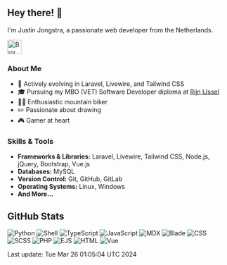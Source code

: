 ## Hey there! 👋

I'm Justin Jongstra, a passionate web developer from the Netherlands.

<a href='https://ko-fi.com/justinjongstra' target='_blank'><img height='32' style='border:0px;height:32px;' src='https://cdn.ko-fi.com/cdn/kofi2.png?v=3' border='0' alt='Buy Me a Coffee at ko-fi.com' /></a> 
<br>

### About Me
- 🌱 Actively evolving in Laravel, Livewire, and Tailwind CSS
- 🎓 Pursuing my MBO (VET) Software Developer diploma at [Rijn IJssel](https://www.rijnijssel.nl/)
- 🚵‍♂️ Enthusiastic mountain biker
- ✏️ Passionate about drawing
- 🎮 Gamer at heart

### Skills & Tools
- **Frameworks & Libraries:** Laravel, Livewire, Tailwind CSS, Node.js, jQuery, Bootstrap, Vue.js
- **Databases:** MySQL
- **Version Control:** Git, GitHub, GitLab
- **Operating Systems:** Linux, Windows
- **And More...**

## GitHub Stats
![Python](https://img.shields.io/badge/Python-.17%25-blue)
![Shell](https://img.shields.io/badge/Shell-.34%25-blue)
![TypeScript](https://img.shields.io/badge/TypeScript-.02%25-blue)
![JavaScript](https://img.shields.io/badge/JavaScript-11.29%25-blue)
![MDX](https://img.shields.io/badge/MDX-2.14%25-blue)
![Blade](https://img.shields.io/badge/Blade-24.39%25-blue)
![CSS](https://img.shields.io/badge/CSS-4.56%25-blue)
![SCSS](https://img.shields.io/badge/SCSS-2.04%25-blue)
![PHP](https://img.shields.io/badge/PHP-53.37%25-blue)
![EJS](https://img.shields.io/badge/EJS-.76%25-blue)
![HTML](https://img.shields.io/badge/HTML-.10%25-blue)
![Vue](https://img.shields.io/badge/Vue-.77%25-blue)

Last update: Tue Mar 26 01:05:04 UTC 2024

